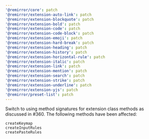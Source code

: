 ```yaml
---
'@remirror/core': patch
'@remirror/extension-auto-link': patch
'@remirror/extension-blockquote': patch
'@remirror/extension-bold': patch
'@remirror/extension-code': patch
'@remirror/extension-code-block': patch
'@remirror/extension-emoji': patch
'@remirror/extension-hard-break': patch
'@remirror/extension-heading': patch
'@remirror/extension-history': patch
'@remirror/extension-horizontal-rule': patch
'@remirror/extension-italic': patch
'@remirror/extension-link': patch
'@remirror/extension-mention': patch
'@remirror/extension-search': patch
'@remirror/extension-strike': patch
'@remirror/extension-underline': patch
'@remirror/extension-yjs': patch
'@remirror/preset-list': patch
---
```


Switch to using method signatures for extension class methods as discussed in #360. The following methods have been affected:

```
createKeymap
createInputRules
createPasteRules
```
